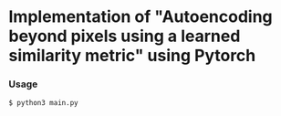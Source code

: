 # Implementation of "Autoencoding beyond pixels using a learned similarity metric" using Pytorch

### Usage
```bash
$ python3 main.py 
```

